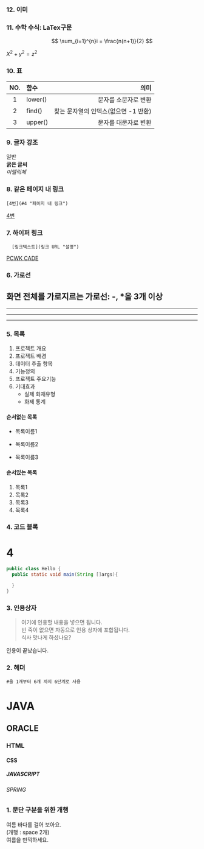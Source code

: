 ### 12. 이미


### 11. 수학 수식: LaTex구문
$$
\sum_{i=1}^{n}i = \frac{n(n+1)}{2}
$$

$X^2 + y^2 = z^2$

### 10. 표
|NO.|함수|의미|
|:-----:|:----------|----------------------------:|
|1|lower()|문자를 소문자로 변환|
|2|find()|찾는 문자열의 인덱스(없으면 -1 반환)|
|3|upper()|문자를 대문자로 변환|

### 9. 글자 강조
일반  
**굵은 글씨**  
*이텔릭체*  

### 8. 같은 페이지 내 링크
```
[4번](#4 "페이지 내 링크")
```
[4번](#4 "페이지 내 링크")

### 7. 하이퍼 링크
```
  [링크텍스트](링크 URL "설명")
```
[PCWK CADE](https://cafe.daum.net/pcwk "수업자료 LINK")


### 6. 가로선
화면 전체를 가로지르는 가로선: -, *을 3개 이상
---
***
----
****

### 5. 목록
1. 프로젝트 개요
2. 프로젝트 배경
3. 데이터 추출 항목
4. 기능정의
5. 프로젝트 주요기능
6. 기대효과
   - 실제 화재유형
   + 화제 통계


#### 순서없는 목록
* 목록이름1
- 목록이름2
+ 목록이름3

#### 순서있는 목록
1. 목록1
1. 목록2
1. 목록3
1. 목록4

### 4. 코드 블록
# 4
```JAVA
public class Hello {
  public static void main(String []args){

  }
}
```

### 3. 인용상자
>여기에 인용할 내용을 넣으면 됩니다.  
>빈 죽이 없으면 자동으로 인용 상자에 포합됩니다.  
식사 맛나게 하셨나요?

인용이 끝났습니다.

### 2. 헤더
``` #을 1개부터 6개 까지 6단계로 사용 ```
# JAVA
## ORACLE
### HTML
#### CSS
##### JAVASCRIPT
###### SPRING

### 1. 문단 구분을 위한 개행
여름 바다를 걸어 보아요.  
(개행 : space 2개)  
여름을 만끽하세요.

